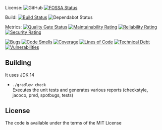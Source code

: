 ﻿License:
![GitHub](https://img.shields.io/github/license/patrickuhlmann/xmlparsing-sample)
[![FOSSA Status](https://app.fossa.io/api/projects/git%2Bgithub.com%2Fpatrickuhlmann%2Fxmlparsing-sample.svg?type=shield)](https://app.fossa.io/projects/git%2Bgithub.com%2Fpatrickuhlmann%2Fxmlparsing-sample?ref=badge_shield)

Build: [![Build Status](https://travis-ci.com/patrickuhlmann/xmlparsing-sample.svg?branch=master)](https://travis-ci.com/patrickuhlmann/xmlparsing-sample)
<img src="https://api.dependabot.com/badges/status?host=github&amp;repo=patrickuhlmann/xmlparsing-sample" alt="Dependabot Status" />

Metrics: 
[![Quality Gate Status](https://sonarcloud.io/api/project_badges/measure?project=patrickuhlmann_xmlparsing-sample&metric=alert_status)](https://sonarcloud.io/dashboard?id=patrickuhlmann_xmlparsing-sample)
[![Maintainability Rating](https://sonarcloud.io/api/project_badges/measure?project=patrickuhlmann_xmlparsing-sample&metric=sqale_rating)](https://sonarcloud.io/dashboard?id=patrickuhlmann_xmlparsing-sample)
[![Reliability Rating](https://sonarcloud.io/api/project_badges/measure?project=patrickuhlmann_xmlparsing-sample&metric=reliability_rating)](https://sonarcloud.io/dashboard?id=patrickuhlmann_xmlparsing-sample)
[![Security Rating](https://sonarcloud.io/api/project_badges/measure?project=patrickuhlmann_xmlparsing-sample&metric=security_rating)](https://sonarcloud.io/dashboard?id=patrickuhlmann_xmlparsing-sample)

[![Bugs](https://sonarcloud.io/api/project_badges/measure?project=patrickuhlmann_xmlparsing-sample&metric=bugs)](https://sonarcloud.io/dashboard?id=patrickuhlmann_xmlparsing-sample)
[![Code Smells](https://sonarcloud.io/api/project_badges/measure?project=patrickuhlmann_xmlparsing-sample&metric=code_smells)](https://sonarcloud.io/dashboard?id=patrickuhlmann_xmlparsing-sample)
[![Coverage](https://sonarcloud.io/api/project_badges/measure?project=patrickuhlmann_xmlparsing-sample&metric=coverage)](https://sonarcloud.io/dashboard?id=patrickuhlmann_xmlparsing-sample)
[![Lines of Code](https://sonarcloud.io/api/project_badges/measure?project=patrickuhlmann_xmlparsing-sample&metric=ncloc)](https://sonarcloud.io/dashboard?id=patrickuhlmann_xmlparsing-sample)
[![Technical Debt](https://sonarcloud.io/api/project_badges/measure?project=patrickuhlmann_xmlparsing-sample&metric=sqale_index)](https://sonarcloud.io/dashboard?id=patrickuhlmann_xmlparsing-sample)
[![Vulnerabilities](https://sonarcloud.io/api/project_badges/measure?project=patrickuhlmann_xmlparsing-sample&metric=vulnerabilities)](https://sonarcloud.io/dashboard?id=patrickuhlmann_xmlparsing-sample)

## Building

It uses JDK 14

 * `./gradlew check` <br>
Executes the unit tests and generates various reports (checkstyle, jacoco, pmd, spotbugs, tests)

## License

The code is available under the terms of the MIT License
